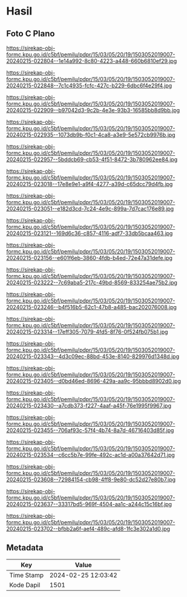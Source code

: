 # Hasil

## Foto C Plano

https://sirekap-obj-formc.kpu.go.id/c5bf/pemilu/pdpr/15/03/05/20/19/1503052019007-20240215-022804--1e14a992-8c80-4223-a448-660b6810ef29.jpg

https://sirekap-obj-formc.kpu.go.id/c5bf/pemilu/pdpr/15/03/05/20/19/1503052019007-20240215-022848--7c1c4935-fcfc-427c-b229-6dbc6f4e29f4.jpg

https://sirekap-obj-formc.kpu.go.id/c5bf/pemilu/pdpr/15/03/05/20/19/1503052019007-20240215-022909--b97042d3-9c2b-4e3e-93b3-16585bb8d9bb.jpg

https://sirekap-obj-formc.kpu.go.id/c5bf/pemilu/pdpr/15/03/05/20/19/1503052019007-20240215-022935--1073db9b-f0c1-4ca8-a3e9-5e572cb9976b.jpg

https://sirekap-obj-formc.kpu.go.id/c5bf/pemilu/pdpr/15/03/05/20/19/1503052019007-20240215-022957--5bddcb69-cb53-4f51-8472-3b780962ee84.jpg

https://sirekap-obj-formc.kpu.go.id/c5bf/pemilu/pdpr/15/03/05/20/19/1503052019007-20240215-023018--17e8e9e1-a9f4-4277-a39d-c65dcc79d4fb.jpg

https://sirekap-obj-formc.kpu.go.id/c5bf/pemilu/pdpr/15/03/05/20/19/1503052019007-20240215-023051--e182d3cd-7c24-4e9c-899a-7d7cac176e89.jpg

https://sirekap-obj-formc.kpu.go.id/c5bf/pemilu/pdpr/15/03/05/20/19/1503052019007-20240215-023121--169d6c36-c857-4116-adf7-33db5bcaa463.jpg

https://sirekap-obj-formc.kpu.go.id/c5bf/pemilu/pdpr/15/03/05/20/19/1503052019007-20240215-023156--e601f6eb-3860-4fdb-b4ed-72e47a31defe.jpg

https://sirekap-obj-formc.kpu.go.id/c5bf/pemilu/pdpr/15/03/05/20/19/1503052019007-20240215-023222--7c69aba5-217c-49bd-8569-833254ae75b2.jpg

https://sirekap-obj-formc.kpu.go.id/c5bf/pemilu/pdpr/15/03/05/20/19/1503052019007-20240215-023246--b4f516b5-62c1-47b8-a485-bac202076008.jpg

https://sirekap-obj-formc.kpu.go.id/c5bf/pemilu/pdpr/15/03/05/20/19/1503052019007-20240215-023314--17eff305-7079-4fd5-8f76-0f524fb075b1.jpg

https://sirekap-obj-formc.kpu.go.id/c5bf/pemilu/pdpr/15/03/05/20/19/1503052019007-20240215-023343--4d3c09ec-88bd-453e-8140-829976d1348d.jpg

https://sirekap-obj-formc.kpu.go.id/c5bf/pemilu/pdpr/15/03/05/20/19/1503052019007-20240215-023405--d0bd46ed-8696-429a-aa9c-95bbbd8902d0.jpg

https://sirekap-obj-formc.kpu.go.id/c5bf/pemilu/pdpr/15/03/05/20/19/1503052019007-20240215-023430--a7cdb373-f227-4aaf-a45f-76e1995f9967.jpg

https://sirekap-obj-formc.kpu.go.id/c5bf/pemilu/pdpr/15/03/05/20/19/1503052019007-20240215-023455--706af93c-57f4-4b74-8a7d-46716403d85f.jpg

https://sirekap-obj-formc.kpu.go.id/c5bf/pemilu/pdpr/15/03/05/20/19/1503052019007-20240215-023534--c6cc5b7e-99fe-492c-ac1d-a00a37642d71.jpg

https://sirekap-obj-formc.kpu.go.id/c5bf/pemilu/pdpr/15/03/05/20/19/1503052019007-20240215-023608--72984154-cb98-4ff8-9e80-dc52d27e80b7.jpg

https://sirekap-obj-formc.kpu.go.id/c5bf/pemilu/pdpr/15/03/05/20/19/1503052019007-20240215-023637--33317bd5-969f-4504-aa1c-a244c15c16bf.jpg

https://sirekap-obj-formc.kpu.go.id/c5bf/pemilu/pdpr/15/03/05/20/19/1503052019007-20240215-023702--bfbb2a6f-aef4-489c-afd8-1fc3e302a1d0.jpg


## Metadata

| Key        | Value               |
| ---------- | ------------------- |
| Time Stamp | 2024-02-25 12:03:42 |
| Kode Dapil | 1501                |



